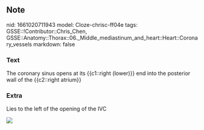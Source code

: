 ## Note
nid: 1661020711943
model: Cloze-chrisc-ff04e
tags: GSSE::!Contributor::Chris_Chen, GSSE::Anatomy::Thorax::06._Middle_mediastinum_and_heart::Heart::Coronary_vessels
markdown: false

### Text
<div class='toggle'>
  The coronary sinus opens at its {{c1::right (lower)}} end into
  the posterior wall of the {{c2::right atrium}}
</div>

### Extra
<p id="230fc213-222b-49c9-928e-32eee0fe0cfd" class="">Lies to the
left of the opening of the IVC
<p id="230fc213-222b-49c9-928e-32eee0fe0cfd" class=""><img src= 
"tmp0_80tt3i.png">
